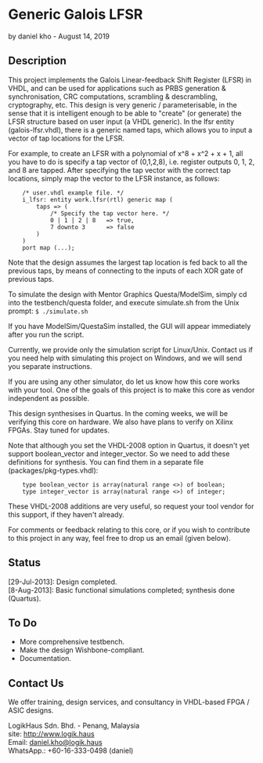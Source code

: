 # Generic Galois LFSR
by daniel kho - August 14, 2019

## Description

This project implements the Galois Linear-feedback Shift Register (LFSR) in VHDL, and can be used for applications such as PRBS generation & synchronisation, CRC computations, scrambling & descrambling, cryptography, etc. This design is very generic / parameterisable, in the sense that it is intelligent enough to be able to "create" (or generate) the LFSR structure based on user input (a VHDL generic). In the lfsr entity (galois-lfsr.vhdl), there is a generic named taps, which allows you to input a vector of tap locations for the LFSR.

For example, to create an LFSR with a polynomial of x^8 + x^2 + x + 1, all you have to do is specify a tap vector of (0,1,2,8), i.e. register outputs 0, 1, 2, and 8 are tapped. After specifying the tap vector with the correct tap locations, simply map the vector to the LFSR instance, as follows:

```
    /* user.vhdl example file. */   
    i_lfsr: entity work.lfsr(rtl) generic map (
        taps => (
            /* Specify the tap vector here. */ 
            0 | 1 | 2 | 8   => true,        
            7 downto 3      => false        
        )
    )
    port map (...);
```

Note that the design assumes the largest tap location is fed back to all the previous taps, by means of connecting to the inputs of each XOR gate of previous taps.

To simulate the design with Mentor Graphics Questa/ModelSim, simply cd into the testbench/questa folder, and execute simulate.sh from the Unix prompt:
`$ ./simulate.sh`

If you have ModelSim/QuestaSim installed, the GUI will appear immediately after you run the script.

Currently, we provide only the simulation script for Linux/Unix. Contact us if you need help with simulating this project on Windows, and we will send you separate instructions.

If you are using any other simulator, do let us know how this core works with your tool. One of the goals of this project is to make this core as vendor independent as possible.

This design synthesises in Quartus. In the coming weeks, we will be verifying this core on hardware. We also have plans to verify on Xilinx FPGAs. Stay tuned for updates.

Note that although you set the VHDL-2008 option in Quartus, it doesn't yet support boolean_vector and integer_vector. So we need to add these definitions for synthesis. You can find them in a separate file (packages/pkg-types.vhdl):

```
	type boolean_vector is array(natural range <>) of boolean;
	type integer_vector is array(natural range <>) of integer;
```

These VHDL-2008 additions are very useful, so request your tool vendor for this support, if they haven't already.

For comments or feedback relating to this core, or if you wish to contribute to this project in any way, feel free to drop us an email (given below).

## Status

[29-Jul-2013]: Design completed.  
[8-Aug-2013]: Basic functional simulations completed; synthesis done (Quartus).

## To Do

* More comprehensive testbench.
* Make the design Wishbone-compliant.
* Documentation.

## Contact Us

We offer training, design services, and consultancy in VHDL-based FPGA / ASIC designs.

LogikHaus Sdn. Bhd. - Penang, Malaysia  
site: http://www.logik.haus  
Email: daniel.kho@logik.haus  
WhatsApp.: +60-16-333-0498 (daniel)
